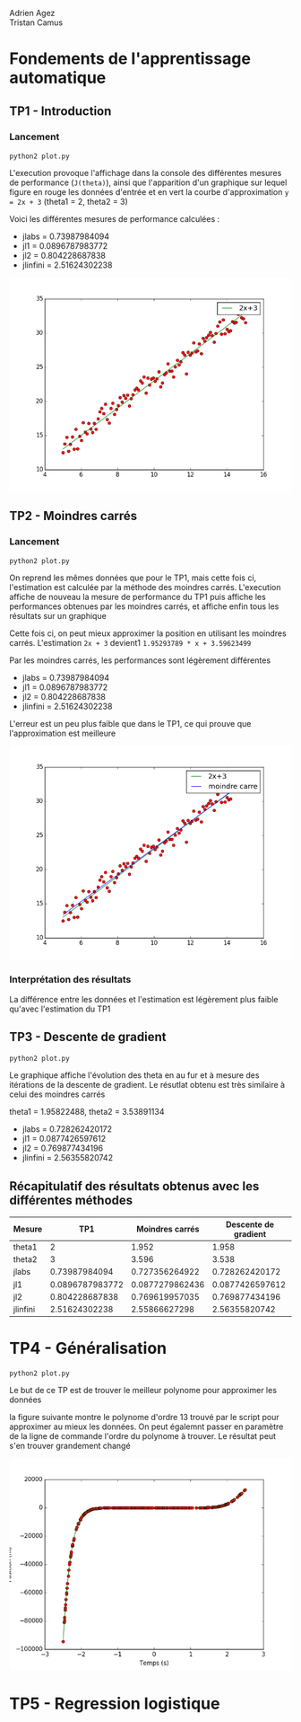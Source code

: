 Adrien Agez <br/>
Tristan Camus

# Fondements de l'apprentissage automatique

## TP1 - Introduction 

### Lancement

    python2 plot.py

L'execution provoque l'affichage dans la console des différentes mesures de performance (`J(theta)`), ainsi que l'apparition d'un graphique sur lequel figure en rouge les données d'entrée et en vert la courbe d'approximation `y = 2x + 3` (theta1 = 2, theta2 = 3)

Voici les différentes mesures de performance calculées : 

* jlabs = 0.73987984094  
* jl1 = 0.0896787983772
* jl2 = 0.804228687838
* jlinfini = 2.51624302238


![Graphique : données et estimation](tp1/graph.png)





## TP2 - Moindres carrés

### Lancement

    python2 plot.py

On reprend les mêmes données que pour le TP1, mais cette fois ci, l'estimation est calculée par la méthode des moindres carrés. L'execution affiche de nouveau la mesure de performance du TP1 puis affiche les performances obtenues par les moindres carrés, et affiche enfin tous les résultats sur un graphique

Cette fois ci, on peut mieux approximer la position en utilisant les moindres carrés. L'estimation `2x + 3` devient1 `1.95293789 * x + 3.59623499`

Par les moindres carrés, les performances sont légèrement différentes

* jlabs = 0.73987984094
* jl1 = 0.0896787983772
* jl2 = 0.804228687838
* jlinfini = 2.51624302238

L'erreur est un peu plus faible que dans le TP1, ce qui prouve que l'approximation est meilleure

![Graphique : données et estimation par moindres carrés](tp2/graph.png)

### Interprétation des résultats 

La différence entre les données et l'estimation est légèrement plus faible qu'avec l'estimation du TP1






## TP3 - Descente de gradient

    python2 plot.py

Le graphique affiche l'évolution des theta en au fur et à mesure des itérations de la descente de gradient. Le résutlat obtenu est très similaire à celui des moindres carrés


theta1 = 1.95822488, theta2 = 3.53891134

* jlabs = 0.728262420172
* jl1 = 0.0877426597612
* jl2 = 0.769877434196
* jlinfini = 2.56355820742



## Récapitulatif des résultats obtenus avec les différentes méthodes

Mesure | TP1 | Moindres carrés | Descente de gradient
-------|-----|-----------------|-------------------------
theta1 | 2 | 1.952 | 1.958
theta2 | 3 | 3.596 | 3.538
jlabs | 0.73987984094 | 0.727356264922 | 0.728262420172
jl1 | 0.0896787983772 | 0.0877279862436 | 0.0877426597612
jl2 | 0.804228687838 | 0.769619957035 | 0.769877434196
jlinfini | 2.51624302238 | 2.55866627298 | 2.56355820742

# TP4 - Généralisation

    python2 plot.py

Le but de ce TP est de trouver le meilleur polynome pour approximer les données

la figure suivante montre le polynome d'ordre 13 trouvé par le script pour approximer au mieux les données. On peut égalemnt passer en paramètre de la ligne de commande l'ordre du polynome à trouver. Le résultat peut s'en trouver grandement changé

![Graphique : données et estimation](tp4/graph.png)


# TP5 - Regression logistique